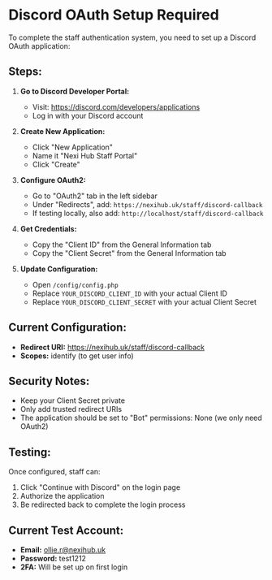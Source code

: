 # Discord OAuth Setup Required

To complete the staff authentication system, you need to set up a Discord OAuth application:

## Steps:

1. **Go to Discord Developer Portal:**
   - Visit: https://discord.com/developers/applications
   - Log in with your Discord account

2. **Create New Application:**
   - Click "New Application"
   - Name it "Nexi Hub Staff Portal"
   - Click "Create"

3. **Configure OAuth2:**
   - Go to "OAuth2" tab in the left sidebar
   - Under "Redirects", add: `https://nexihub.uk/staff/discord-callback`
   - If testing locally, also add: `http://localhost/staff/discord-callback`

4. **Get Credentials:**
   - Copy the "Client ID" from the General Information tab
   - Copy the "Client Secret" from the General Information tab

5. **Update Configuration:**
   - Open `/config/config.php`
   - Replace `YOUR_DISCORD_CLIENT_ID` with your actual Client ID
   - Replace `YOUR_DISCORD_CLIENT_SECRET` with your actual Client Secret

## Current Configuration:
- **Redirect URI:** https://nexihub.uk/staff/discord-callback
- **Scopes:** identify (to get user info)

## Security Notes:
- Keep your Client Secret private
- Only add trusted redirect URIs
- The application should be set to "Bot" permissions: None (we only need OAuth2)

## Testing:
Once configured, staff can:
1. Click "Continue with Discord" on the login page
2. Authorize the application
3. Be redirected back to complete the login process

## Current Test Account:
- **Email:** ollie.r@nexihub.uk
- **Password:** test1212
- **2FA:** Will be set up on first login
